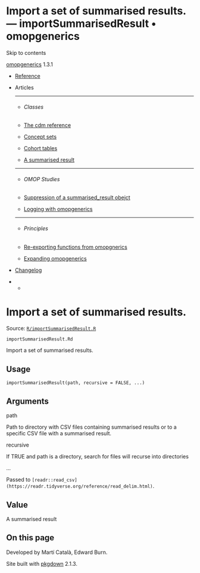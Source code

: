 # Import a set of summarised results. — importSummarisedResult • omopgenerics

Skip to contents

[omopgenerics](../index.html) 1.3.1

  * [Reference](../reference/index.html)
  * Articles
    * * * *

    * ###### Classes

    * [The cdm reference](../articles/cdm_reference.html)
    * [Concept sets](../articles/codelists.html)
    * [Cohort tables](../articles/cohorts.html)
    * [A summarised result](../articles/summarised_result.html)
    * * * *

    * ###### OMOP Studies

    * [Suppression of a summarised_result obejct](../articles/suppression.html)
    * [Logging with omopgenerics](../articles/logging.html)
    * * * *

    * ###### Principles

    * [Re-exporting functions from omopgnerics](../articles/reexport.html)
    * [Expanding omopgenerics](../articles/expanding_omopgenerics.html)
  * [Changelog](../news/index.html)


  *   * [](https://github.com/darwin-eu/omopgenerics/)



# Import a set of summarised results.

Source: [`R/importSummarisedResult.R`](https://github.com/darwin-eu/omopgenerics/blob/v1.3.1/R/importSummarisedResult.R)

`importSummarisedResult.Rd`

Import a set of summarised results.

## Usage
    
    
    importSummarisedResult(path, recursive = FALSE, ...)

## Arguments

path
    

Path to directory with CSV files containing summarised results or to a specific CSV file with a summarised result.

recursive
    

If TRUE and path is a directory, search for files will recurse into directories

...
    

Passed to `[readr::read_csv](https://readr.tidyverse.org/reference/read_delim.html)`.

## Value

A summarised result

## On this page

Developed by Martí Català, Edward Burn.

Site built with [pkgdown](https://pkgdown.r-lib.org/) 2.1.3.
